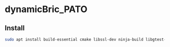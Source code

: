 # dynamicBric_PATO


## Install

```bash
sudo apt install build-essential cmake libssl-dev ninja-build libgtest-dev
```